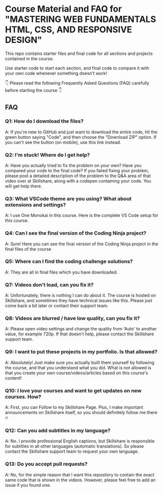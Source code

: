# Course Material and FAQ for "MASTERING WEB FUNDAMENTALS HTML, CSS, AND RESPONSIVE DESIGN"
This repo contains starter files and final code for all sections and projects contained in the course.

Use starter code to start each section, and final code to compare it with your own code whenever something doesn't work!

👇 Please read the following Frequently Asked Questions (FAQ) carefully before starting the course 👇

## FAQ
### Q1: How do I download the files?
A: If you're new to GitHub and just want to download the entire code, hit the green button saying "Code", and then choose the "Download ZIP" option. If you can't see the button (on mobile), use this link instead.

### Q2: I'm stuck! Where do I get help?
A: Have you actually tried to fix the problem on your own? Have you compared your code to the final code? If you failed fixing your problem, please post a detailed description of the problem to the Q&A area of that video over at Skillshare, along with a codepen containing your code. You will get help there.

### Q3: What VSCode theme are you using? What about extensions and settings?
A: I use One Monokai in this course. Here is the complete VS Code setup for this course.

###  Q4: Can I see the final version of the Coding Ninja project?
A: Sure! Here you can see the final version of the Coding Ninja project in the final files of the course

### Q5: Where can I find the coding challenge solutions?
A: They are all in final files which you have downloaded.

### Q7: Videos don't load, can you fix it?
A: Unfortunately, there is nothing I can do about it. The course is hosted on Skillshare, and sometimes they have technical issues like this. Please just come back a bit later or contact their support team.

### Q8: Videos are blurred / have low quality, can you fix it?
A: Please open video settings and change the quality from 'Auto' to another value, for example 720p. If that doesn't help, please contact the Skillshare support team.

###  Q9: I want to put these projects in my portfolio. Is that allowed?
A: Absolutely! Just make sure you actually built them yourself by following the course, and that you understand what you did. What is not allowed is that you create your own course/videos/articles based on this course's content!

### Q10: I love your courses and want to get updates on new courses. How?
A: First, you can Follow to my Skillshare Page. Plus, I make important announcements on Skillshare itself, so you should definitely follow me there 🔥

### Q12: Can you add subtitles in my language?
A: No. I provide professional English captions, but Skillshare is responsible for subtitles in all other languages (automatic translations). So please contact the Skillshare support team to request your own language.

### Q13: Do you accept pull requests?
A: No, for the simple reason that I want this repository to contain the exact same code that is shown in the videos. However, please feel free to add an issue if you found one.
